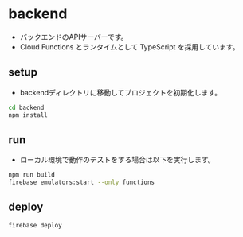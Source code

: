 # backend
- バックエンドのAPIサーバーです。
- Cloud Functions とランタイムとして TypeScript を採用しています。

## setup
- backendディレクトリに移動してプロジェクトを初期化します。

```bash
cd backend
npm install
```

## run
- ローカル環境で動作のテストをする場合は以下を実行します。

```bash
npm run build
firebase emulators:start --only functions
```

## deploy
```bash
firebase deploy
```